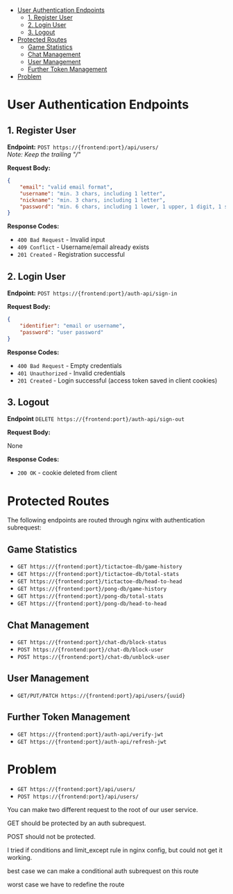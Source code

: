 - [User Authentication Endpoints](#user-authentication-endpoints)
  - [1. Register User](#1-register-user)
  - [2. Login User](#2-login-user)
  - [3. Logout](#3-logout)
- [Protected Routes](#protected-routes)
  - [Game Statistics](#game-statistics)
  - [Chat Management](#chat-management)
  - [User Management](#user-management)
  - [Further Token Management](#further-token-management)
- [Problem](#problem)

# User Authentication Endpoints

## 1. Register User

**Endpoint:** `POST https://{frontend:port}/api/users/`  
*Note: Keep the trailing "/"*

**Request Body:**

```json
{
    "email": "valid email format",
    "username": "min. 3 chars, including 1 letter",
    "nickname": "min. 3 chars, including 1 letter",
    "password": "min. 6 chars, including 1 lower, 1 upper, 1 digit, 1 symbol"
}
```

**Response Codes:**
- `400 Bad Request` - Invalid input
- `409 Conflict` - Username/email already exists
- `201 Created` - Registration successful

## 2. Login User

**Endpoint:** `POST https://{frontend:port}/auth-api/sign-in`

**Request Body:**
```json
{
    "identifier": "email or username",
    "password": "user password"
}
```

**Response Codes:**
- `400 Bad Request` - Empty credentials
- `401 Unauthorized` - Invalid credentials
- `201 Created` - Login successful (access token saved in client cookies)

## 3. Logout

**Endpoint** `DELETE https://{frontend:port}/auth-api/sign-out`

**Request Body:**

None

**Response Codes:**
- `200 OK` - cookie deleted from client

# Protected Routes

The following endpoints are routed through nginx with authentication subrequest:

## Game Statistics

- `GET https://{frontend:port}/tictactoe-db/game-history`
- `GET https://{frontend:port}/tictactoe-db/total-stats`
- `GET https://{frontend:port}/tictactoe-db/head-to-head`
- `GET https://{frontend:port}/pong-db/game-history`
- `GET https://{frontend:port}/pong-db/total-stats`
- `GET https://{frontend:port}/pong-db/head-to-head`

## Chat Management

- `GET https://{frontend:port}/chat-db/block-status`
- `POST https://{frontend:port}/chat-db/block-user`
- `POST https://{frontend:port}/chat-db/unblock-user`

## User Management

- `GET/PUT/PATCH https://{frontend:port}/api/users/{uuid}`

## Further Token Management

- `GET https://{frontend:port}/auth-api/verify-jwt`
- `GET https://{frontend:port}/auth-api/refresh-jwt`

# Problem

- `GET https://{frontend:port}/api/users/`
- `POST https://{frontend:port}/api/users/`

You can make two different request to the root of our user service.

GET should be protected by an auth subrequest.

POST should not be protected.

I tried if conditions and limit_except rule in nginx config, but could not get it working.

best case we can make a conditional auth subrequest on this route

worst case we have to redefine the route
